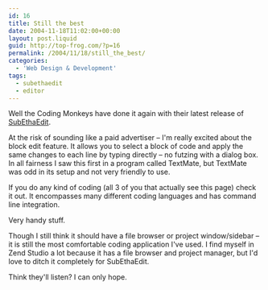 ```yaml
---
id: 16
title: Still the best
date: 2004-11-18T11:02:00+00:00
layout: post.liquid
guid: http://top-frog.com/?p=16
permalink: /2004/11/18/still_the_best/
categories:
  - 'Web Design & Development'
tags:
  - subethaedit
  - editor
---
```

Well the Coding Monkeys have done it again with their latest release of [SubEthaEdit](http://www.codingmonkeys.de/subethaedit/index.html).

At the risk of sounding like a paid advertiser – I'm really excited about the block edit feature. It allows you to select a block of code and apply the same changes to each line by typing directly – no futzing with a dialog box. In all fairness I saw this first in a program called TextMate, but TextMate was odd in its setup and not very friendly to use.

If you do any kind of coding (all 3 of you that actually see this page) check it out. It encompasses many different coding languages and has command line integration. 

Very handy stuff.

Though I still think it should have a file browser or project window/sidebar – it is still the most comfortable coding application I've used. I find myself in Zend Studio a lot because it has a file browser and project manager, but I'd love to ditch it completely for SubEthaEdit.

Think they'll listen? I can only hope.
